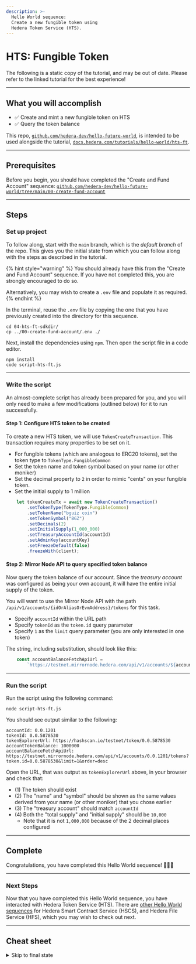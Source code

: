 ```yaml
---
description: >-
  Hello World sequence:
  Create a new fungible token using
  Hedera Token Service (HTS).
---
```


# HTS: Fungible Token

<!-- TODO redact this section in the tutorial -->
The following is a static copy of the tutorial,
and may be out of date.
Please refer to the linked tutorial for the best experience!

***

## What you will accomplish

- ✅ Create and mint a new fungible token on HTS
- ✅ Query the token balance

This repo, [`github.com/hedera-dev/hello-future-world`](https://github.com/hedera-dev/hello-future-world/),
is intended to be used alongside the tutorial,
[`docs.hedera.com/tutorials/hello-world/hts-ft`](https://docs.hedera.com/tutorials/hello-world/hts-ft/).

<!-- TODO replace with this in the tutorial
The repo, [`github.com/hedera-dev/hello-future-world`](https://github.com/hedera-dev/hello-future-world/),
is intended to be used alongside this tutorial.
-->

***

## Prerequisites

Before you begin, you should have completed the "Create and Fund Account" sequence:
[`github.com/hedera-dev/hello-future-world/tree/main/00-create-fund-account`](https://github.com/hedera-dev/hello-future-world/tree/main/00-create-fund-account/)

<!-- TODO replace with this in the tutorial
Before you begin, you should have completed the "Create and Fund Account" sequence:
[`docs.hedera.com/tutorials/hello-world/create-fund-account`](https://docs.hedera.com/tutorials/hello-world/create-fund-account/).
-->

***

## Steps

### Set up project

To follow along, start with the `main` branch,
which is the *default branch* of the repo.
This gives you the initial state from which you can follow along
with the steps as described in the tutorial.

{% hint style="warning" %}
You should already have this from the "Create and Fund Account" sequence.
If you have not completed this, you are strongly encouraged to do so.

Alternatively, you may wish to create a `.env` file
and populate it as required.
{% endhint %}

In the terminal, reuse the `.env` file by copying
the one that you have previously created into the directory for this sequence.

```shell
cd 04-hts-ft-sdkdir/
cp ../00-create-fund-account/.env ./
```

Next, install the dependencies using `npm`.
Then open the script file in a code editor.

```shell
npm install
code script-hts-ft.js
```

***

### Write the script

An almost-complete script has already been prepared for you,
and you will only need to make a few modifications (outlined below)
for it to run successfully.

#### Step 1: Configure HTS token to be created

To create a new HTS token, we will use `TokenCreateTransaction`.
This transaction requires many properties to be set on it.

- For fungible tokens (which are analogous to ERC20 tokens),
set the token type to `TokenType.FungibleCommon`
- Set the token name and token symbol based on your name (or other moniker)
- Set the decimal property to `2` in order to mimic "cents" on your fungible token.
- Set the initial supply to 1 million

```js
    let tokenCreateTx = await new TokenCreateTransaction()
        .setTokenType(TokenType.FungibleCommon)
        .setTokenName("bguiz coin")
        .setTokenSymbol("BGZ")
        .setDecimals(2)
        .setInitialSupply(1_000_000)
        .setTreasuryAccountId(accountId)
        .setAdminKey(accountKey)
        .setFreezeDefault(false)
        .freezeWith(client);
```

#### Step 2: Mirror Node API to query specified token balance

Now query the token balance of our account.
Since the *treasury account* was configured as being your own account,
it will have the entire initial supply of the token.

You will want to use the Mirror Node API
with the path `/api/v1/accounts/{idOrAliasOrEvmAddress}/tokens`
for this task.
- Specify `accountId` within the URL path
- Specify `tokenId` as the `token.id` query parameter
- Specify `1` as the `limit` query parameter (you are only interested in one token)

The string, including substitution, should look like this:

```js
    const accountBalanceFetchApiUrl =
        `https://testnet.mirrornode.hedera.com/api/v1/accounts/${accountId}/tokens?token.id=${tokenId}&limit=1&order=desc`;
```

***

### Run the script

Run the script using the following command:

```shell
node script-hts-ft.js
```

You should see output similar to the following:

```text
accountId: 0.0.1201
tokenId: 0.0.5878530
tokenExplorerUrl: https://hashscan.io/testnet/token/0.0.5878530
accountTokenBalance: 1000000
accountBalanceFetchApiUrl: https://testnet.mirrornode.hedera.com/api/v1/accounts/0.0.1201/tokens?token.id=0.0.5878530&limit=1&order=desc
```

Open the URL, that was output as `tokenExplorerUrl` above,
in your browser and check that:

- (1) The token should exist
- (2) The "name" and "symbol" should be shown as the same values derived from your name (or other moniker) that you chose earlier
- (3) The "treasury account" should match `accountId`
- (4) Both the "total supply" and "initial supply" should be `10,000`
    - Note that it is not `1,000,000` because of the 2 decimal places configured

***

## Complete

Congratulations, you have completed this Hello World sequence! 🎉🎉🎉

***

### Next Steps

<!-- TODO edit below to reflect correct services -->
Now that you have completed this Hello World sequence,
you have interacted with Hedera Token Service (HTS).
There are [other Hello World sequences](../) for
Hedera Smart Contract Service (HSCS),
and Hedera File Service (HFS),
which you may wish to check out next.

***

## Cheat sheet

<details>

<summary>Skip to final state</summary>

To skip ahead to the final state, use the `completed` branch.
This gives you the final state with which you can compare
your implementation to the completed steps of the tutorial.

```shell
git fetch origin completed:completed
git checkout completed
```

To see the full set of differences between
the initial and final states of the repo,
you can use `diff`.

```shell
cd 04-hts-ft-sdkdir/
git diff main..completed -- ./
```

Alternatively, you may view the `diff`` rendered on Github:
[`hedera-dev/hello-future-world/compare/main..completed`](https://github.com/hedera-dev/hello-future-world/compare/main..completed)
(This will show the `diff` for *all* sequences.)

{% hint style="info" %}
Note that the branch names are delimited by `..`, and not by `...`,
as the latter finds the `diff` with the latest common ancestor commit,
which *is not* what we want in this case.
{% endhint %}

</details>
